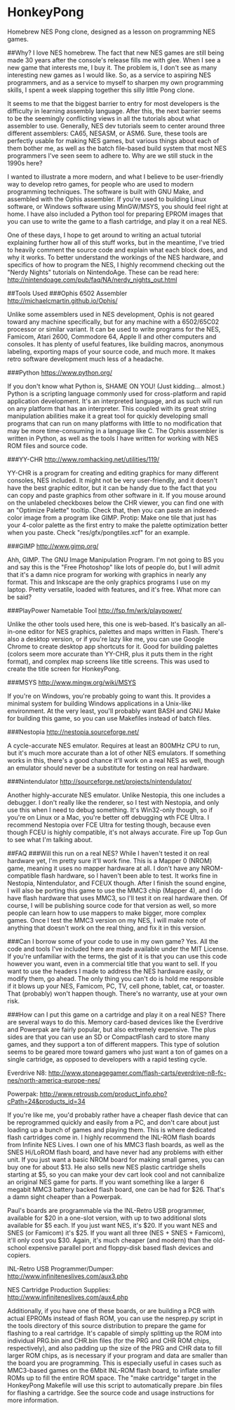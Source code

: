 # HonkeyPong
Homebrew NES Pong clone, designed as a lesson on programming NES games.

##Why?
  I love NES homebrew. The fact that new NES games are still being made 30 years after the console's
release fills me with glee. When I see a new game that interests me, I buy it. The problem is, I 
don't see as many interesting new games as I would like. So, as a service to aspiring NES programmers, 
and as a service to myself to sharpen my own programming skills, I spent a week slapping together 
this silly little Pong clone.

  It seems to me that the biggest barrier to entry for most developers is the difficulty in learning
assembly language. After this, the next barrier seems to be the seemingly conflicting views in all
the tutorials about what assembler to use. Generally, NES dev tutorials seem to center around three 
different assemblers: CA65, NESASM, or ASM6. Sure, these tools are perfectly usable for making NES
games, but various things about each of them bother me, as well as the batch file-based build system
that most NES programmers I've seen seem to adhere to. Why are we still stuck in the 1990s here?

  I wanted to illustrate a more modern, and what I believe to be user-friendly way to develop retro
games, for people who are used to modern programming techniques. The software is built with GNU Make,
and assembled with the Ophis assembler. If you're used to building Linux software, or Windows software
using MinGW/MSYS, you should feel right at home. I have also included a Python tool for preparing 
EPROM images that you can use to write the game to a flash cartridge, and play it on a real NES.

  One of these days, I hope to get around to writing an actual tutorial explaining further how all
of this stuff works, but in the meantime, I've tried to heavily comment the source code and explain
what each block does, and why it works. To better understand the workings of the NES hardware, and
specifics of how to program the NES, I highly recommend checking out the "Nerdy Nights" tutorials
on NintendoAge. These can be read here: http://nintendoage.com/pub/faq/NA/nerdy_nights_out.html


##Tools Used
###Ophis 6502 Assembler
http://michaelcmartin.github.io/Ophis/

  Unlike some assemblers used in NES development, Ophis is not geared toward any machine specifically,
but for any machine with a 6502/65C02 processor or similar variant. It can be used to write programs
for the NES, Famicom, Atari 2600, Commodore 64, Apple II and other computers and consoles. It has
plenty of useful features, like building macros, anonymous labeling, exporting maps of your source
code, and much more. It makes retro software development much less of a headache.

###Python
https://www.python.org/

  If you don't know what Python is, SHAME ON YOU! (Just kidding... almost.) Python is a scripting
language commonly used for cross-platform and rapid application development. It's an interpreted
language, and as such will run on any platform that has an interpreter. This coupled with its great
string manipulation abilities make it a great tool for quickly developing small programs that can
run on many platforms with little to no modification that may be more time-consuming in a language
like C. The Ophis assembler is written in Python, as well as the tools I have written for working
with NES ROM files and source code.

###YY-CHR
http://www.romhacking.net/utilities/119/

  YY-CHR is a program for creating and editing graphics for many different consoles, NES included.
It might not be very user-friendly, and it doesn't have the best graphic editor, but it can be handy
due to the fact that you can copy and paste graphics from other software in it. If you mouse around
on the unlabeled checkboxes below the CHR viewer, you can find one with an "Optimize Palette" tooltip.
Check that, then you can paste an indexed-color image from a program like GIMP.
Protip: Make one tile that just has your 4-color palette as the first entry to make the palette 
optimization better when you paste. Check "res/gfx/pongtiles.xcf" for an example.

###GIMP
http://www.gimp.org/

  Ahh, GIMP. The GNU Image Manipulation Program. I'm not going to BS you and say this is the
"Free Photoshop" like lots of people do, but I will admit that it's a damn nice program for working
with graphics in nearly any format. This and Inkscape are the only graphics programs I use on my
laptop. Pretty versatile, loaded with features, and it's free. What more can be said?

###PlayPower Nametable Tool
http://fsp.fm/wrk/playpower/

  Unlike the other tools used here, this one is web-based. It's basically an all-in-one editor
for NES graphics, palettes and maps written in Flash. There's also a desktop version, or if you're
lazy like me, you can use Google Chrome to create desktop app shortcuts for it. Good for building
palettes (colors seem more accurate than YY-CHR, plus it puts them in the right format), and
complex map screens like title screens. This was used to create the title screen for HonkeyPong.

###MSYS
http://www.mingw.org/wiki/MSYS

  If you're on Windows, you're probably going to want this. It provides a minimal system for
building Windows applications in a Unix-like environment. At the very least, you'll probably
want BASH and GNU Make for building this game, so you can use Makefiles instead of batch files.

###Nestopia
http://nestopia.sourceforge.net/

  A cycle-accurate NES emulator. Requires at least an 800MHz CPU to run, but it's much more
accurate than a lot of other NES emulators. If something works in this, there's a good chance 
it'll work on a real NES as well, though an emulator should never be a substitute for testing
on real hardware.

###Nintendulator
http://sourceforge.net/projects/nintendulator/

  Another highly-accurate NES emulator. Unlike Nestopia, this one includes a debugger. I don't
really like the renderer, so I test with Nestopia, and only use this when I need to debug something.
It's Win32-only though, so if you're on Linux or a Mac, you're better off debugging wth FCE Ultra.
I recommend Nestopia over FCE Ultra for testing though, because even though FCEU is highly
compatible, it's not always accurate. Fire up Top Gun to see what I'm talking about.

##FAQ
###Will this run on a real NES?
  While I haven't tested it on real hardware yet, I'm pretty sure it'll work fine. This is a 
Mapper 0 (NROM) game, meaning it uses no mapper hardware at all. I don't have any NROM-compatible 
flash hardware, so I haven't been able to test. It works fine in Nestopia, Nintendulator, and 
FCEUX though. After I finish the sound engine, I will also be porting this game to use the MMC3 
chip (Mapper 4), and I do have flash hardware that uses MMC3, so I'll test it on real hardware then. 
Of course, I will be publishing source code for that version as well, so more people can learn 
how to use mappers to make bigger, more complex games. Once I test the MMC3 version on my NES, 
I will make note of anything that doesn't work on the real thing, and fix it in this version.

###Can I borrow some of your code to use in my own game?
  Yes. All the code and tools I've included here are made available under the MIT License.
If you're unfamiliar with the terms, the gist of it is that you can use this code however
you want, even in a commercial title that you want to sell. If you want to use the headers
I made to address the NES hardware easily, or modify them, go ahead. The only thing you 
can't do is hold me responsible if it blows up your NES, Famicom, PC, TV, cell phone, tablet, 
cat, or toaster. That (probably) won't happen though. There's no warranty, use at your own risk.

###How can I put this game on a cartridge and play it on a real NES?
  There are several ways to do this. Memory card-based devices like the Everdrive and Powerpak
are fairly popular, but also extremely expensive. The plus sides are that you can use an SD
or CompactFlash card to store many games, and they support a ton of different mappers.
This type of solution seems to be geared more toward gamers who just want a ton of games on
a single cartridge, as opposed to developers with a rapid testing cycle.

Everdrive N8: http://www.stoneagegamer.com/flash-carts/everdrive-n8-fc-nes/north-america-europe-nes/

Powerpak: http://www.retrousb.com/product_info.php?cPath=24&products_id=34


  If you're like me, you'd probably rather have a cheaper flash device that can be reprogrammed
quickly and easily from a PC, and don't care about just loading up a bunch of games and playing
them. This is where dedicated flash cartridges come in. I highly recommend the INL-ROM flash
boards from Infinite NES Lives. I own one of his MMC3 flash boards, as well as the SNES Hi/LoROM
flash board, and have never had any problems with either unit. If you just want a basic NROM
board for making small games, you can buy one for about $13. He also sells new NES plastic
cartridge shells starting at $5, so you can make your dev cart look cool and not cannibalize
an original NES game for parts. If you want something like a larger 6 megabit MMC3 battery
backed flash board, one can be had for $26. That's a damn sight cheaper than a Powerpak.

  Paul's boards are programmable via the INL-Retro USB programmer, available for $20 in a 
one-slot version, with up to two additional slots available for $5 each. If you just want NES, 
it's $20. If you want NES and SNES (or Famicom) it's $25. If you want all three (NES + SNES + 
Famicom), it'll only cost you $30. Again, it's much cheaper (and modern) than the old-school 
expensive parallel port and floppy-disk based flash devices and copiers.

INL-Retro USB Programmer/Dumper: http://www.infiniteneslives.com/aux3.php

NES Cartridge Production Supplies: http://www.infiniteneslives.com/aux4.php


  Additionally, if you have one of these boards, or are building a PCB with actual EPROMs instead
of flash ROM, you can use the nesprep.py script in the tools directory of this source distribution
to prepare the game for flashing to a real cartridge. It's capable of simply splitting up the
ROM into individual PRG.bin and CHR.bin files (for the PRG and CHR ROM chips, respectively),
and also padding up the size of the PRG and CHR data to fill larger ROM chips, as is necessary
if your program and data are smaller than the board you are programming. This is especially
useful in cases such as MMC3-based games on the 6Mbit INL-ROM flash board, to inflate smaller
ROMs up to fill the entire ROM space. The "make cartridge" target in the HonkeyPong Makefile will
use this script to automatically prepare .bin files for flashing a cartridge. See the source code
and usage instructions for more information.
